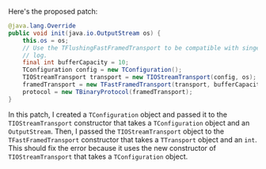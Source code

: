 Here's the proposed patch:

```java
@java.lang.Override
public void init(java.io.OutputStream os) {
    this.os = os;
    // Use the TFlushingFastFramedTransport to be compatible with singer_thrift
    // log.
    final int bufferCapacity = 10;
    TConfiguration config = new TConfiguration();
    TIOStreamTransport transport = new TIOStreamTransport(config, os);
    framedTransport = new TFastFramedTransport(transport, bufferCapacity);
    protocol = new TBinaryProtocol(framedTransport);
}
```

In this patch, I created a `TConfiguration` object and passed it to the `TIOStreamTransport` constructor that takes a `TConfiguration` object and an `OutputStream`. Then, I passed the `TIOStreamTransport` object to the `TFastFramedTransport` constructor that takes a `TTransport` object and an `int`. This should fix the error because it uses the new constructor of `TIOStreamTransport` that takes a `TConfiguration` object.
